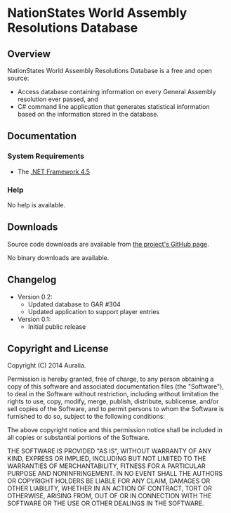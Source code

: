 # NationStates World Assembly Resolutions Database #

## Overview ##
NationStates World Assembly Resolutions Database is a free and open source:

* Access database containing information on every General Assembly resolution ever passed, and
* C# command line application that generates statistical information based on the information stored in the database.

## Documentation ##

### System Requirements ###
* The [.NET Framework 4.5](http://www.microsoft.com/en-ca/download/details.aspx?id=30653)

### Help ###

No help is available.

## Downloads ##

Source code downloads are available from [the project's GitHub page](https://github.com/auralia/nationstates-resolutions-database).

No binary downloads are available.

## Changelog ##

* Version 0.2:
	* Updated database to GAR #304
	* Updated application to support player entries
* Version 0.1:
	* Initial public release
	
## Copyright and License ##
Copyright (C) 2014 Auralia.

Permission is hereby granted, free of charge, to any person obtaining a copy of this software and associated documentation files (the "Software"), to deal in the Software without restriction, including without limitation the rights to use, copy, modify, merge, publish, distribute, sublicense, and/or sell copies of the Software, and to permit persons to whom the Software is furnished to do so, subject to the following conditions:

The above copyright notice and this permission notice shall be included in all copies or substantial portions of the Software.

THE SOFTWARE IS PROVIDED "AS IS", WITHOUT WARRANTY OF ANY KIND, EXPRESS OR IMPLIED, INCLUDING BUT NOT LIMITED TO THE WARRANTIES OF MERCHANTABILITY, FITNESS FOR A PARTICULAR PURPOSE AND NONINFRINGEMENT. IN NO EVENT SHALL THE AUTHORS OR COPYRIGHT HOLDERS BE LIABLE FOR ANY CLAIM, DAMAGES OR OTHER LIABILITY, WHETHER IN AN ACTION OF CONTRACT, TORT OR OTHERWISE, ARISING FROM, OUT OF OR IN CONNECTION WITH THE SOFTWARE OR THE USE OR OTHER DEALINGS IN THE SOFTWARE.